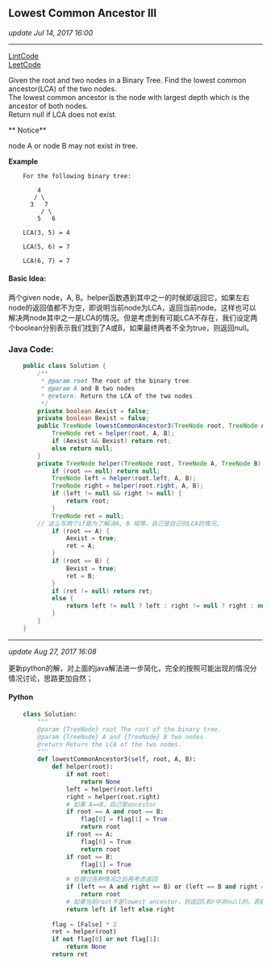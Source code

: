 ## Lowest Common Ancestor III
_update Jul 14, 2017 16:00_

---
[LintCode](http://www.lintcode.com/en/problem/lowest-common-ancestor-iii/)  
[LeetCode](https://leetcode.com/problems/lowest-common-ancestor-of-a-binary-tree/description/)

Given the root and two nodes in a Binary Tree. Find the lowest common ancestor(LCA) of the two nodes.  
The lowest common ancestor is the node with largest depth which is the ancestor of both nodes.  
Return null if LCA does not exist.

** Notice**  

node A or node B may not exist in tree.  
  
**Example**  

        For the following binary tree:
          
            4
           / \
          3   7
             / \
            5   6
            
        LCA(3, 5) = 4
          
        LCA(5, 6) = 7
          
        LCA(6, 7) = 7

#### Basic Idea:
两个given node，A, B。helper函数遇到其中之一的时候即返回它，如果左右node的返回值都不为空，即说明当前node为LCA，返回当前node。这样也可以解决两node其中之一是LCA的情况。但是考虑到有可能LCA不存在，我们设定两个boolean分别表示我们找到了A或B，如果最终两者不全为true，则返回null。

### Java Code:
```java
    public class Solution {
        /**
         * @param root The root of the binary tree.
         * @param A and B two nodes
         * @return: Return the LCA of the two nodes.
         */
        private boolean Aexist = false;
        private boolean Bexist = false;
        public TreeNode lowestCommonAncestor3(TreeNode root, TreeNode A, TreeNode B) {
            TreeNode ret = helper(root, A, B);
            if (Aexist && Bexist) return ret;
            else return null;
        }
        private TreeNode helper(TreeNode root, TreeNode A, TreeNode B) {
            if (root == null) return null;
            TreeNode left = helper(root.left, A, B);
            TreeNode right = helper(root.right, A, B);
            if (left != null && right != null) {
                return root;
            }
            TreeNode ret = null;
        // 这么写两个if是为了解决A, B 相等，自己是自己的LCA的情况。
            if (root == A) {
                Aexist = true;
                ret = A;
            }
            if (root == B) {
                Bexist = true;
                ret = B;
            }
            if (ret != null) return ret;
            else {
                return left != null ? left : right != null ? right : null;
            }
        }
    }
```

---
_update Aug 27, 2017  16:08_

更新python的解，对上面的java解法进一步简化，完全的按照可能出现的情况分情况讨论，思路更加自然；
#### Python
```python
    class Solution:
        """
        @param {TreeNode} root The root of the binary tree.
        @param {TreeNode} A and {TreeNode} B two nodes
        @return Return the LCA of the two nodes.
        """ 
        def lowestCommonAncestor3(self, root, A, B):
            def helper(root):
                if not root:
                    return None
                left = helper(root.left)
                right = helper(root.right)
                # 如果 A==B，自己是ancestor
                if root == A and root == B:
                    flag[0] = flag[1] = True
                    return root
                if root == A:
                    flag[0] = True
                    return root
                if root == B:
                    flag[1] = True
                    return root
                # 处理过各种情况之后再考虑返回
                if (left == A and right == B) or (left == B and right == A):
                    return root
                # 如果当前root不是lowest ancestor，则返回l和r中非null的，若都是null，则返回null
                return left if left else right
                
            flag = [False] * 2
            ret = helper(root)
            if not flag[0] or not flag[1]:
                return None
            return ret
```

